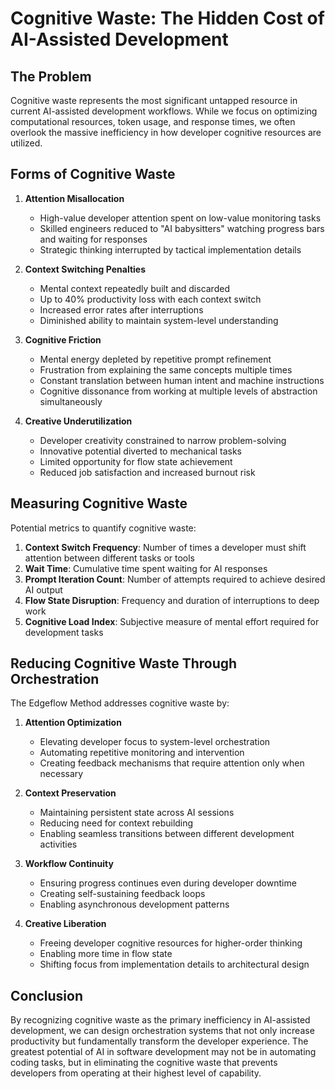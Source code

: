 # Cognitive Waste: The Hidden Cost of AI-Assisted Development

## The Problem

Cognitive waste represents the most significant untapped resource in current AI-assisted development workflows. While we focus on optimizing computational resources, token usage, and response times, we often overlook the massive inefficiency in how developer cognitive resources are utilized.

## Forms of Cognitive Waste

1. **Attention Misallocation**
   - High-value developer attention spent on low-value monitoring tasks
   - Skilled engineers reduced to "AI babysitters" watching progress bars and waiting for responses
   - Strategic thinking interrupted by tactical implementation details

2. **Context Switching Penalties**
   - Mental context repeatedly built and discarded
   - Up to 40% productivity loss with each context switch
   - Increased error rates after interruptions
   - Diminished ability to maintain system-level understanding

3. **Cognitive Friction**
   - Mental energy depleted by repetitive prompt refinement
   - Frustration from explaining the same concepts multiple times
   - Constant translation between human intent and machine instructions
   - Cognitive dissonance from working at multiple levels of abstraction simultaneously

4. **Creative Underutilization**
   - Developer creativity constrained to narrow problem-solving
   - Innovative potential diverted to mechanical tasks
   - Limited opportunity for flow state achievement
   - Reduced job satisfaction and increased burnout risk

## Measuring Cognitive Waste

Potential metrics to quantify cognitive waste:

1. **Context Switch Frequency**: Number of times a developer must shift attention between different tasks or tools
2. **Wait Time**: Cumulative time spent waiting for AI responses
3. **Prompt Iteration Count**: Number of attempts required to achieve desired AI output
4. **Flow State Disruption**: Frequency and duration of interruptions to deep work
5. **Cognitive Load Index**: Subjective measure of mental effort required for development tasks

## Reducing Cognitive Waste Through Orchestration

The Edgeflow Method addresses cognitive waste by:

1. **Attention Optimization**
   - Elevating developer focus to system-level orchestration
   - Automating repetitive monitoring and intervention
   - Creating feedback mechanisms that require attention only when necessary

2. **Context Preservation**
   - Maintaining persistent state across AI sessions
   - Reducing need for context rebuilding
   - Enabling seamless transitions between different development activities

3. **Workflow Continuity**
   - Ensuring progress continues even during developer downtime
   - Creating self-sustaining feedback loops
   - Enabling asynchronous development patterns

4. **Creative Liberation**
   - Freeing developer cognitive resources for higher-order thinking
   - Enabling more time in flow state
   - Shifting focus from implementation details to architectural design

## Conclusion

By recognizing cognitive waste as the primary inefficiency in AI-assisted development, we can design orchestration systems that not only increase productivity but fundamentally transform the developer experience. The greatest potential of AI in software development may not be in automating coding tasks, but in eliminating the cognitive waste that prevents developers from operating at their highest level of capability.
